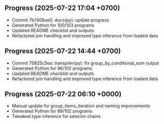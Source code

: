 ## Progress (2025-07-22 17:04 +0700)
- Commit 7b7406ae5: docs(py): update progress
- Generated Python for 100/103 programs
- Updated README checklist and outputs
- Refactored join handling and improved type inference from loaded data

## Progress (2025-07-22 14:44 +0700)
- Commit 75825c5ea: transpiler(py): fix group_by_conditional_sum output
- Generated Python for 96/102 programs
- Updated README checklist and outputs
- Refactored join handling and improved type inference from loaded data
## Progress (2025-07-22 06:10 +0000)
- Manual update for group_items_iteration and naming improvements
- Generated Python for 88/102 programs
- Tweaked type inference for selector chains

